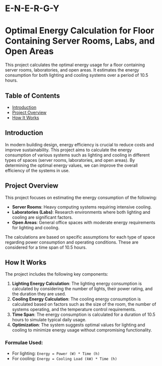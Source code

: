 # E-N-E-R-G-Y
# Optimal Energy Calculation for Floor Containing Server Rooms, Labs, and Open Areas

This project calculates the optimal energy usage for a floor containing server rooms, laboratories, and open areas. It estimates the energy consumption for both lighting and cooling systems over a period of 10.5 hours.

## Table of Contents

- [Introduction](#introduction)
- [Project Overview](#project-overview)
- [How It Works](#how-it-works)


## Introduction

In modern building design, energy efficiency is crucial to reduce costs and improve sustainability. This project aims to calculate the energy consumption of various systems such as lighting and cooling in different types of spaces (server rooms, laboratories, and open areas). By determining the optimal energy values, we can improve the overall efficiency of the systems in use.

## Project Overview

This project focuses on estimating the energy consumption of the following:

- **Server Rooms**: Heavy computing systems requiring intensive cooling.
- **Laboratories (Labs)**: Research environments where both lighting and cooling are significant factors.
- **Open Areas**: General office spaces with moderate energy requirements for lighting and cooling.

The calculations are based on specific assumptions for each type of space regarding power consumption and operating conditions. These are considered for a time span of 10.5 hours.

## How It Works

The project includes the following key components:
1. **Lighting Energy Calculation**: The lighting energy consumption is calculated by considering the number of lights, their power rating, and the duration they are used.
2. **Cooling Energy Calculation**: The cooling energy consumption is calculated based on factors such as the size of the room, the number of systems operating, and the temperature control requirements.
3. **Time Span**: The energy consumption is calculated for a duration of 10.5 hours to simulate typical daily usage.
4. **Optimization**: The system suggests optimal values for lighting and cooling to minimize energy usage without compromising functionality.

### Formulae Used:
- For lighting: `Energy = Power (W) * Time (h)`
- For cooling: `Energy = Cooling Load (kW) * Time (h)`



